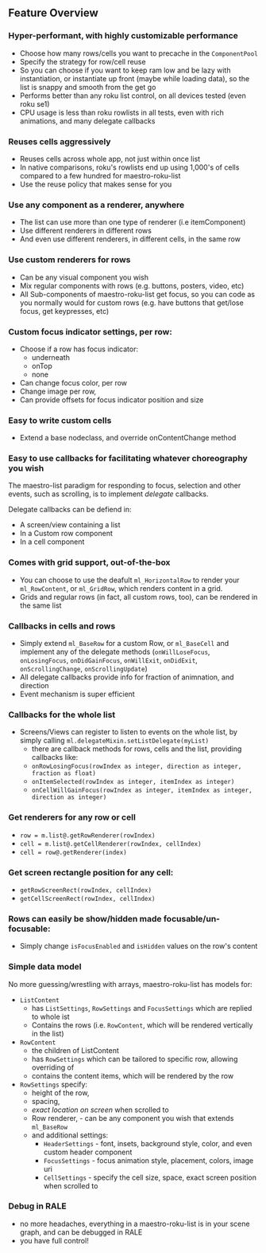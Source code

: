 ## Feature Overview

### Hyper-performant, with highly customizable performance

   - Choose how many rows/cells you want to precache in the `ComponentPool`
   - Specify the strategy for row/cell reuse
   - So you can choose if you want to keep ram low and be lazy with instantiation, or instantiate up front (maybe while loading data), so the list is snappy and smooth from the get go
   - Performs better than any roku list control, on all devices tested (even roku se1)
   - CPU usage is less than roku rowlists in all tests, even with rich animations, and many delegate callbacks
   
### Reuses cells aggressively

   - Reuses cells across whole app, not just within once list
   - In native comparisons, roku's rowlists end up using 1,000's of cells compared to a few hundred for maestro-roku-list
   - Use the reuse policy that makes sense for you
   
### Use any component as a renderer, anywhere

   - The list can use more than one type of renderer (i.e itemComponent)
   - Use different renderers in different rows
   - And even use different renderers, in different cells, in the same row
   
### Use custom renderers for rows

   - Can be any visual component you wish
   - Mix regular components with rows (e.g. buttons, posters, video, etc)
   - All Sub-components of maestro-roku-list get focus, so you can code as you normally would for custom rows (e.g. have buttons that get/lose focus, get keypresses, etc)
   
### Custom focus indicator settings, per row:

   - Choose if a row has focus indicator: 
      - underneath
      - onTop
      - none
   - Can change focus color, per row
   - Change image per row,
   - Can provide offsets for focus indicator position and size
   
### Easy to write custom cells

   - Extend a base nodeclass, and override onContentChange method
   
### Easy to use callbacks for facilitating whatever choreography you wish

The maestro-list paradigm for responding to focus, selection and other events, such as scrolling, is to implement _delegate_ callbacks. 

Delegate callbacks can be defiend in:
 
 - A screen/view containing a list
 - In a Custom row component
 - In a cell component

### Comes with grid support, out-of-the-box

 - You can choose to use the deafult `ml_HorizontalRow` to render your `ml_RowContent`, or `ml_GridRow`, which renders content in a grid.
 - Grids and regular rows (in fact, all custom rows, too), can be rendered in the same list

### Callbacks in cells and rows

   - Simply extend `ml_BaseRow` for a custom Row, or `ml_BaseCell` and implement any of the delegate methods (`onWillLoseFocus`, `onLosingFocus`, `onDidGainFocus`, `onWillExit`, `onDidExit`, `onScrollingChange`, `onScrollingUpdate`)
   - All delegate callbacks provide info for fraction of animnation, and direction
   - Event mechanism is super efficient

### Callbacks for the whole list

   - Screens/Views can register to listen to events on the whole list, by simply calling `ml.delegateMixin.setListDelegate(myList)`
     - there are callback methods for rows, cells and the list, providing callbacks like:
     - `onRowLosingFocus(rowIndex as integer, direction as integer, fraction as float)`
     - `onItemSelected(rowIndex as integer, itemIndex as integer)`
     - `onCellWillGainFocus(rowIndex as integer, itemIndex as integer, direction as integer)`
     
  ### Get renderers for any row or cell

  - `row = m.list@.getRowRenderer(rowIndex)`
  - `cell = m.list@.getCellRenderer(rowIndex, cellIndex)`
  - `cell = row@.getRenderer(index)`
  
  ### Get screen rectangle position for any cell:

   - `getRowScreenRect(rowIndex, cellIndex)`
   - `getCellScreenRect(rowIndex, cellIndex)`
   
### Rows can easily be show/hidden made focusable/un-focusable:

   - Simply change `isFocusEnabled` and `isHidden` values on the row's content
   
### Simple data model

No more guessing/wrestling with arrays, maestro-roku-list has models for:

   - `ListContent`
     - has `ListSettings`, `RowSettings` and `FocusSettings` which are replied to whole ist
      - Contains the rows (i.e. `RowContent`, which will be rendered vertically in the list)
   - `RowContent`
     - the children of ListContent
     - has `RowSettings` which can be tailored to specific row, allowing overriding of
     - contains the content items, which will be rendered by the row
   - `RowSettings` specify:
     - height of the row,
     - spacing,
     - *exact location on screen* when scrolled to
     - Row renderer, - can be any component you wish that extends `ml_BaseRow`
     - and additional settings:
       - `HeaderSettings` - font, insets, background style, color, and even custom header component
       - `FocusSettings` - focus animation style, placement, colors, image uri
       - `CellSettings` - specify the cell size, space, exact screen position when scrolled to
       
### Debug in RALE

   -  no more headaches, everything in a maestro-roku-list is in your scene graph, and can be debugged in RALE
   -  you have full control!

